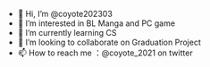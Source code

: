 - 👋 Hi, I’m @coyote202303
- 👀 I’m interested in BL Manga and PC game
- 🌱 I’m currently learning CS
- 💞️ I’m looking to collaborate on Graduation Project
- 📫 How to reach me ：@coyote_2021 on twitter

<!---
coyote202303/coyote202303 is a ✨ special ✨ repository because its `README.md` (this file) appears on your GitHub profile.
You can click the Preview link to take a look at your changes.
--->
